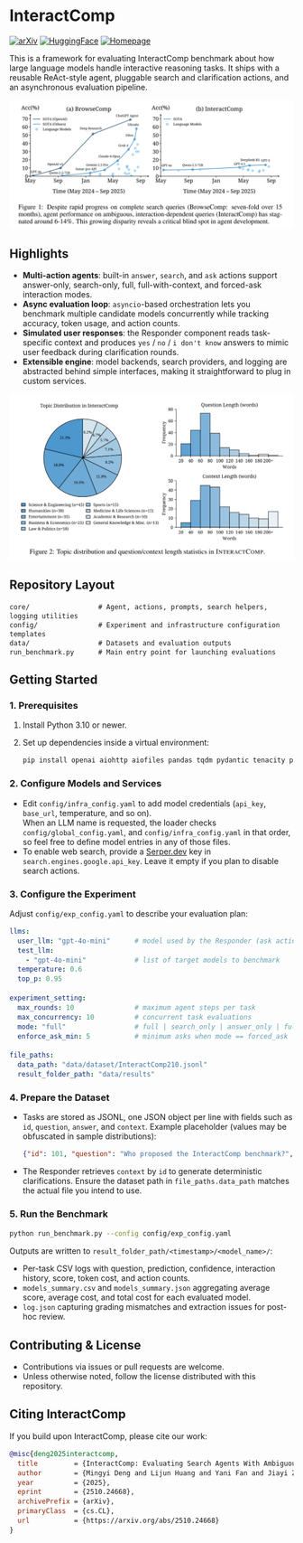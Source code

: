 # InteractComp
[![arXiv](https://img.shields.io/badge/arXiv-2510.24668-b31b1b.svg)](https://arxiv.org/abs/2510.24668) [![HuggingFace](https://img.shields.io/badge/HuggingFace-Paper-ffae00.svg?logo=huggingface&logoColor=white)](https://huggingface.co/papers/2510.24668) [![Homepage](https://img.shields.io/badge/Homepage-InteractComp-0a66c2.svg)](https://foundationagents.github.io/InteractComp/)

This is a framework for evaluating InteractComp benchmark about how large language models handle interactive reasoning tasks. It ships with a reusable ReAct-style agent, pluggable search and clarification actions, and an asynchronous evaluation pipeline.

![InteractComp benchmark scope](docs/images/pic1.png)

## Highlights
- **Multi-action agents**: built-in `answer`, `search`, and `ask` actions support answer-only, search-only, full, full-with-context, and forced-ask interaction modes.
- **Async evaluation loop**: `asyncio`-based orchestration lets you benchmark multiple candidate models concurrently while tracking accuracy, token usage, and action counts.
- **Simulated user responses**: the Responder component reads task-specific context and produces `yes` / `no` / `i don't know` answers to mimic user feedback during clarification rounds.
- **Extensible engine**: model backends, search providers, and logging are abstracted behind simple interfaces, making it straightforward to plug in custom services.

<p align="center">
  <img src="docs/images/pic2.png" alt="InteractComp dataset statistics" width="780">
  <br>
</p>

## Repository Layout

```
core/                 # Agent, actions, prompts, search helpers, logging utilities
config/               # Experiment and infrastructure configuration templates
data/                 # Datasets and evaluation outputs
run_benchmark.py      # Main entry point for launching evaluations
```

## Getting Started

### 1. Prerequisites
1. Install Python 3.10 or newer.
2. Set up dependencies inside a virtual environment:

   ```bash
   pip install openai aiohttp aiofiles pandas tqdm pydantic tenacity pyyaml
   ```

### 2. Configure Models and Services
- Edit `config/infra_config.yaml` to add model credentials (`api_key`, `base_url`, temperature, and so on).  
  When an LLM name is requested, the loader checks `config/global_config.yaml`, and `config/infra_config.yaml` in that order, so feel free to define model entries in any of those files.
- To enable web search, provide a [Serper.dev](https://serper.dev/) key in `search.engines.google.api_key`. Leave it empty if you plan to disable search actions.

### 3. Configure the Experiment
Adjust `config/exp_config.yaml` to describe your evaluation plan:

```yaml
llms:
  user_llm: "gpt-4o-mini"      # model used by the Responder (ask action)
  test_llm:
    - "gpt-4o-mini"            # list of target models to benchmark
  temperature: 0.6
  top_p: 0.95

experiment_setting:
  max_rounds: 10               # maximum agent steps per task
  max_concurrency: 10          # concurrent task evaluations
  mode: "full"                 # full | search_only | answer_only | full_with_context | forced_ask
  enforce_ask_min: 5           # minimum asks when mode == forced_ask

file_paths:
  data_path: "data/dataset/InteractComp210.jsonl"
  result_folder_path: "data/results"
```

### 4. Prepare the Dataset
- Tasks are stored as JSONL, one JSON object per line with fields such as `id`, `question`, `answer`, and `context`. Example placeholder (values may be obfuscated in sample distributions):

  ```json
  {"id": 101, "question": "Who proposed the InteractComp benchmark?", "answer": "Foundation Agents", "context": "..."}
  ```

- The Responder retrieves `context` by `id` to generate deterministic clarifications. Ensure the dataset path in `file_paths.data_path` matches the actual file you intend to use.

### 5. Run the Benchmark

```bash
python run_benchmark.py --config config/exp_config.yaml
```

Outputs are written to `result_folder_path/<timestamp>/<model_name>/`:
- Per-task CSV logs with question, prediction, confidence, interaction history, score, token cost, and action counts.
- `models_summary.csv` and `models_summary.json` aggregating average score, average cost, and total cost for each evaluated model.
- `log.json` capturing grading mismatches and extraction issues for post-hoc review.

## Contributing & License
- Contributions via issues or pull requests are welcome.
- Unless otherwise noted, follow the license distributed with this repository.

## Citing InteractComp
If you build upon InteractComp, please cite our work:

```bibtex
@misc{deng2025interactcomp,
  title         = {InteractComp: Evaluating Search Agents With Ambiguous Queries},
  author        = {Mingyi Deng and Lijun Huang and Yani Fan and Jiayi Zhang and others},
  year          = {2025},
  eprint        = {2510.24668},
  archivePrefix = {arXiv},
  primaryClass  = {cs.CL},
  url           = {https://arxiv.org/abs/2510.24668}
}
```
